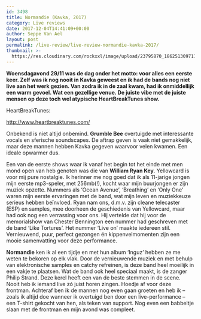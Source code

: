 ```yaml
---
id: 3498
title: Normandie (Kavka, 2017)
category: Live reviews
date: 2017-12-04T14:41:09+00:00
author: Seppe Van Ael
layout: post
permalink: /live-review/live-review-normandie-kavka-2017/
thumbnail: >-
  https://res.cloudinary.com/rockxxl/image/upload/23795870_1862513097119254_7905667569753512540_n.jpg
---
```

**Woensdagavond 29/11 was de dag onder het motto: voor alles een eerste keer. Zelf was ik nog nooit in Kavka geweest en ik had de bands nog niet live aan het werk gezien. Van zodra ik in de zaal kwam, had ik onmiddellijk een warm gevoel. Wat een gezellige venue. De juiste vibe met de juiste mensen op deze toch wel atypische HeartBreakTunes show.**

HeartBreakTunes:

http://www.heartbreaktunes.com/

Onbekend is niet altijd onbemind. **Grumble Bee** overtuigde met interessante vocals en sferische soundscapes. De aftrap geven is vaak niet gemakkelijk, maar deze mannen hebben Kavka gegeven waarvoor velen kwamen. Een ideale opwarmer dus.

Een van de eerste shows waar ik vanaf het begin tot het einde met men mond open van heb genoten was die van **William Ryan Key**. Yellowcard is voor mij pure nostalgie. Ik herinner me nog goed dat ik als 11-jarige jongen mijn eerste mp3-speler, met 256mb(!), kocht waar mijn buurjongen er zijn muziek opzette. Nummers als ‘Ocean Avenue’, ‘Breathing’ en ‘Only One’ waren mijn eerste ervaringen met de band, wat mijn leven en muziekkeuze serieus hebben beïnvloed. Ryan nam ons, d.m.v. zijn cleane telecaster (ESP) en samples, mee doorheen de geschiedenis van Yellowcard, maar had ook nog een verrassing voor ons. Hij vertelde dat hij voor de memorialshow van Chester Bennington een nummer had geschreven met de band ‘Like Tortures’. Het nummer ‘Live on’ maakte iedereen stil. Vernieuwend, puur, perfect gezongen én kippenvelmomenten zijn een mooie samenvatting voor deze performance.

**Normandie** ken ik al een tijdje en met hun album ‘Inguz’ hebben ze me weten te bekoren op elk vlak. Door de vernieuwende muziek en met behulp van elektronische samples en catchy refreinen, is deze band heel moeilijk in een vakje te plaatsen. Wat de band ook heel speciaal maakt, is de zanger Philip Strand. Deze kerel heeft een van de beste stemmen in de scene. Nooit heb ik iemand live zó juist horen zingen. Hoedje af voor deze frontman. Achteraf ben ik de mannen nog even gaan groeten en heb ik – zoals ik altijd doe wanneer ik overtuigd ben door een live-performance – een T-shirt gekocht van hen, als teken van support. Nog even een babbeltje slaan met de frontman en mijn avond was compleet.